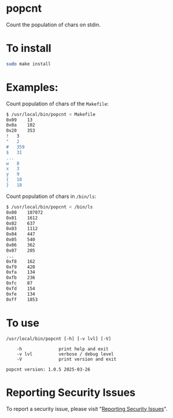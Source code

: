 # popcnt

Count the population of chars on stdin.


# To install

```sh
sudo make install
```


# Examples:

Count population of chars of the `Makefile`:

```sh
$ /usr/local/bin/popcnt < Makefile
0x09	13
0x0a	102
0x20	353
!	3
"	2
#	359
$	31
...
w	8
x	3
y	9
{	18
}	18
```

Count population of chars in `/bin/ls`:

```sh
$ /usr/local/bin/popcnt < /bin/ls
0x00	107072
0x01	1612
0x02	637
0x03	1112
0x04	447
0x05	540
0x06	362
0x07	205
...
0xf8	162
0xf9	420
0xfa	134
0xfb	236
0xfc	87
0xfd	154
0xfe	134
0xff	1853
```



# To use

```
/usr/local/bin/popcnt [-h] [-v lvl] [-V]

    -h              print help and exit
    -v lvl          verbose / debug level
    -V              print version and exit

popcnt version: 1.0.5 2025-03-26
```


# Reporting Security Issues

To report a security issue, please visit "[Reporting Security Issues](https://github.com/lcn2/popcnt/security/policy)".
